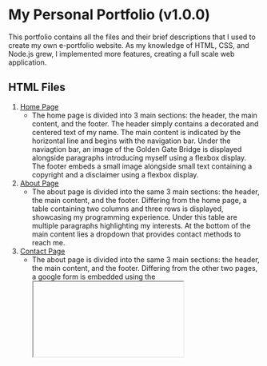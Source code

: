 # My Personal Portfolio (v1.0.0)
This portfolio contains all the files and their brief descriptions that I used to create my own e-portfolio website. As my knowledge of HTML, CSS, and Node.js grew, I implemented more features, creating a full scale web application.

## HTML Files
1. [Home Page](index.html)
   - The home page is divided into 3 main sections: the header, the main content, and the footer. The header simply contains a decorated and centered text of my name. The main content is              indicated by the horizontal line and begins with the navigation bar. Under the naviagtion bar, an image of the Golden Gate Bridge is displayed alongside paragraphs introducing myself using       a flexbox display. The footer embeds a small image alongside small text containing a copyright and a disclaimer using a flexbox display.
2. [About Page](about.html)
   - The about page is divided into the same 3 main sections: the header, the main content, and the footer. Differing from the home page, a table containing two columns and three rows is              displayed, showcasing my programming experience. Under this table are multiple paragraphs highlighting my interests. At the bottom of the main content lies a dropdown that provides contact       methods to reach me.
3. [Contact Page](contact.html)
   - The about page is divided into the same 3 main sections: the header, the main content, and the footer. Differing from the other two pages, a google form is embedded using the <iframe> tag        that asks for the vistor's contact information. 

## CSS Files
1. [Styling](style.css)
   - The CSS file styles the each web pages using an array of methods: through tag, id, and class selectors in addition to pseudo classes.

## Node.js Files
